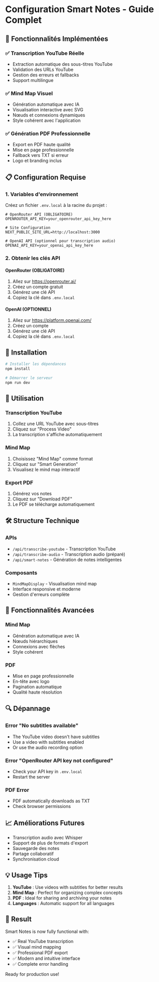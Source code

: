 # Configuration Smart Notes - Guide Complet

## 🚀 Fonctionnalités Implémentées

### ✅ Transcription YouTube Réelle
- Extraction automatique des sous-titres YouTube
- Validation des URLs YouTube
- Gestion des erreurs et fallbacks
- Support multilingue

### ✅ Mind Map Visuel
- Génération automatique avec IA
- Visualisation interactive avec SVG
- Nœuds et connexions dynamiques
- Style cohérent avec l'application

### ✅ Génération PDF Professionnelle
- Export en PDF haute qualité
- Mise en page professionnelle
- Fallback vers TXT si erreur
- Logo et branding inclus

## 📋 Configuration Requise

### 1. Variables d'environnement
Créez un fichier `.env.local` à la racine du projet :

```env
# OpenRouter API (OBLIGATOIRE)
OPENROUTER_API_KEY=your_openrouter_api_key_here

# Site Configuration
NEXT_PUBLIC_SITE_URL=http://localhost:3000

# OpenAI API (optionnel pour transcription audio)
OPENAI_API_KEY=your_openai_api_key_here
```

### 2. Obtenir les clés API

#### OpenRouter (OBLIGATOIRE)
1. Allez sur https://openrouter.ai/
2. Créez un compte gratuit
3. Générez une clé API
4. Copiez la clé dans `.env.local`

#### OpenAI (OPTIONNEL)
1. Allez sur https://platform.openai.com/
2. Créez un compte
3. Générez une clé API
4. Copiez la clé dans `.env.local`

## 🔧 Installation

```bash
# Installer les dépendances
npm install

# Démarrer le serveur
npm run dev
```

## 🎯 Utilisation

### Transcription YouTube
1. Collez une URL YouTube avec sous-titres
2. Cliquez sur "Process Video"
3. La transcription s'affiche automatiquement

### Mind Map
1. Choisissez "Mind Map" comme format
2. Cliquez sur "Smart Generation"
3. Visualisez le mind map interactif

### Export PDF
1. Générez vos notes
2. Cliquez sur "Download PDF"
3. Le PDF se télécharge automatiquement

## 🛠️ Structure Technique

### APIs
- `/api/transcribe-youtube` - Transcription YouTube
- `/api/transcribe-audio` - Transcription audio (préparé)
- `/api/smart-notes` - Génération de notes intelligentes

### Composants
- `MindMapDisplay` - Visualisation mind map
- Interface responsive et moderne
- Gestion d'erreurs complète

## 🎨 Fonctionnalités Avancées

### Mind Map
- Génération automatique avec IA
- Nœuds hiérarchiques
- Connexions avec flèches
- Style cohérent

### PDF
- Mise en page professionnelle
- En-tête avec logo
- Pagination automatique
- Qualité haute résolution

## 🔍 Dépannage

### Error "No subtitles available"
- The YouTube video doesn't have subtitles
- Use a video with subtitles enabled
- Or use the audio recording option

### Error "OpenRouter API key not configured"
- Check your API key in `.env.local`
- Restart the server

### PDF Error
- PDF automatically downloads as TXT
- Check browser permissions

## 📈 Améliorations Futures

- Transcription audio avec Whisper
- Support de plus de formats d'export
- Sauvegarde des notes
- Partage collaboratif
- Synchronisation cloud

## 💡 Usage Tips

1. **YouTube** : Use videos with subtitles for better results
2. **Mind Map** : Perfect for organizing complex concepts
3. **PDF** : Ideal for sharing and archiving your notes
4. **Languages** : Automatic support for all languages

## 🎉 Result

Smart Notes is now fully functional with:
- ✅ Real YouTube transcription
- ✅ Visual mind mapping
- ✅ Professional PDF export
- ✅ Modern and intuitive interface
- ✅ Complete error handling

Ready for production use! 